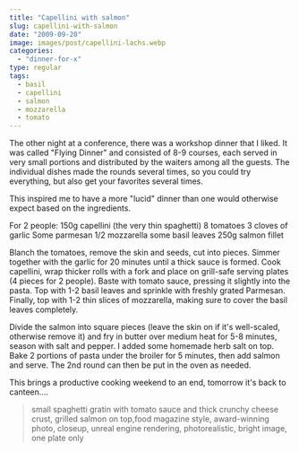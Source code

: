 ```yaml
---
title: "Capellini with salmon"
slug: capellini-with-salmon
date: "2009-09-20"
image: images/post/capellini-lachs.webp
categories: 
  - "dinner-for-x"
type: regular
tags: 
  - basil
  - capellini
  - salmon
  - mozzarella
  - tomato
---
```


The other night at a conference, there was a workshop dinner that I liked. It was called "Flying Dinner" and consisted of 8-9 courses, each served in very small portions and distributed by the waiters among all the guests. The individual dishes made the rounds several times, so you could try everything, but also get your favorites several times.

This inspired me to have a more "lucid" dinner than one would otherwise expect based on the ingredients.

For 2 people: 150g capellini (the very thin spaghetti) 8 tomatoes 3 cloves of garlic Some parmesan 1/2 mozzarella some basil leaves 250g salmon fillet

Blanch the tomatoes, remove the skin and seeds, cut into pieces. Simmer together with the garlic for 20 minutes until a thick sauce is formed. Cook capellini, wrap thicker rolls with a fork and place on grill-safe serving plates (4 pieces for 2 people). Baste with tomato sauce, pressing it slightly into the pasta. Top with 1-2 basil leaves and sprinkle with freshly grated Parmesan. Finally, top with 1-2 thin slices of mozzarella, making sure to cover the basil leaves completely.

Divide the salmon into square pieces (leave the skin on if it's well-scaled, otherwise remove it) and fry in butter over medium heat for 5-8 minutes, season with salt and pepper. I added some homemade herb salt on top. Bake 2 portions of pasta under the broiler for 5 minutes, then add salmon and serve. The 2nd round can then be put in the oven as needed.

This brings a productive cooking weekend to an end, tomorrow it's back to canteen....

> small spaghetti gratin with tomato sauce and thick crunchy cheese crust, grilled salmon on top,food magazine style, award-winning photo, closeup, unreal engine rendering, photorealistic, bright image, one plate only 